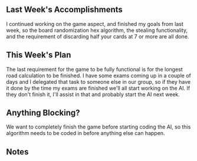 ## Last Week's Accomplishments

I continued working on the game aspect, and finished my goals from last week, so
the board randomization hex algorithm, the stealing functionality, and the 
requirement of discarding half your cards at 7 or more are all done. 

## This Week's Plan

The last requirement for the game to be fully functional is for the longest 
road calculation to be finished. I have some exams coming up in a couple of days 
and I delegated that task to someone else in our group, so if they have it done
by the time my exams are finished we'll all start working on the AI. If they 
don't finish it, I'll assist in that and probably start the AI next week.

## Anything Blocking?

We want to completely finish the game before starting coding the AI, so this 
algorithm needs to be coded in before anything else can happen.

## Notes
